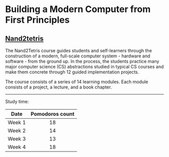 # Building a Modern Computer from First Principles

## [Nand2tetris](http://nand2tetris.org)

The Nand2Tetris course guides students and self-learners through the construction of a modern, full-scale computer system - hardware and software - from the ground up. In the process, the students practice many major computer science (CS) abstractions studied in typical CS courses and make them concrete through 12 guided implementation projects.

The course consists of a series of 14 learning modules. Each module consists of a project, a lecture, and a book chapter.

___
Study time:

| Date   | Pomodoros count |
| ------ |:---------------:|
| Week 1 | 18              |
| Week 2 | 14              |
| Week 3 | 13              |
| Week 4 | 18              |
